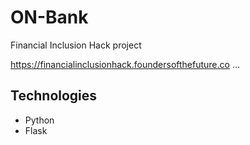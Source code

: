 # ON-Bank
Financial Inclusion Hack project

https://financialinclusionhack.foundersofthefuture.co
...

## Technologies

* Python
* Flask
